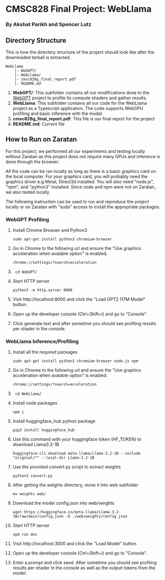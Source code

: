 # CMSC828 Final Project: WebLlama
### By Akshat Parikh and Spencer Lutz
## Directory Structure
This is how the directory structure of the project should look like after the downloaded tarball is extracted.
```
WebLlama
    |- WebGPT/
    |- WebLlama/
    |- cmsc828g_final_report.pdf
    |- README.md
```

1. **WebGPT/**: This subfolder contains all our modifications done to the [WebGPT](https://github.com/0hq/WebGPT) project to profile its compute shaders and gather results.
2. **WebLlama**: This subfolder contains all our code for the WebLlama project as a Typescript application. The code supports WebGPU profiling and basic inference with the model.
3. **cmsc828g_final_report.pdf**: This file is our final report for the project
4. **README.md**: Current file

## How to Run on Zaratan
For this project, we performed all our experiments and testing locally without Zaratan as this project does not require many GPUs and inference is done through the browser.

All the code can be ran locally as long as there is a basic graphics card on the local computer. For your graphics card, you will probably need the graphics driver e.g Metal, Direct3d installed. You will also need "node.js", "npm", and "python3" installed. Since node and npm were not on Zaratan, we also tested locally.

The following instruction can be used to run and reproduce the project locally or on Zaratan with "sudo" access to install the appropriate packages.
### WebGPT Profiling
1. Install Chrome Browser and Python3
    ```
    sudo apt-get install python3 chromium-browser
2. Go in Chrome to the following url and ensure the "Use graphics acceleration when avalable option" is enabled.
    ```
    chrome://settings/?search=acceleration
3. ```
    cd WebGPT/
4.  Start HTTP server
    ```
    python3 -m http.server 8000
5. Visit http://localhost:8000 and click the "Load GPT2 117M Model" button.

6. Open up the developer console (Ctrl+Shift+I) and go to "Console".

7. Click generate text and after sometime you should see profiling results per shader in the console.

### WebLlama Inference/Profiling
1. Install all the required packages
    ```
    sudo apt-get install python3 chromium-browser node.js npm
2. Go in Chrome to the following url and ensure the "Use graphics acceleration when avalable option" is enabled.
    ```
    chrome://settings/?search=acceleration
3. ```
    cd WebLlama/
4.  Install node packages
    ```
    npm i
5. Install huggingface_hub python package
    ```
    pip3 install huggingface_hub
6.  Use this command with your huggingface token (HF_TOKEN) to download Llama3.2-1B
    ```
    huggingface-cli download meta-llama/Llama-3.2-1B --include "original/*" --local-dir Llama-3.2-1B
7. Use the provided convert.py script to extract weights 
    ```
    python3 convert.py
8. After getting the weights directory, move it into web subfolder
    ```
    mv weights web/
9. Download the model config.json into web/weights
    ```
    wget https://huggingface.co/meta-llama/Llama-3.2-1B/raw/main/config.json -O ./web/weights/config.json
5.  Start HTTP server
    ```
    npm run dev
5. Visit http://localhost:3000 and click the "Load Model" button.

6. Open up the developer console (Ctrl+Shift+I) and go to "Console".

7. Enter a prompt and click send. After sometime you should see profiling results per shader in the console as well as the output tokens from the model.
